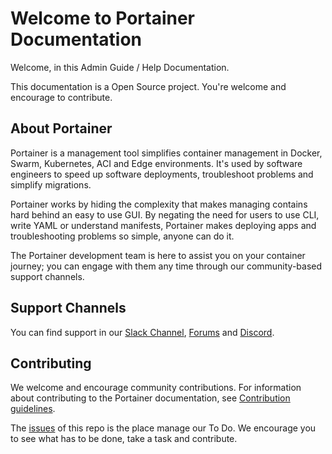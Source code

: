 # Welcome to Portainer Documentation

Welcome, in this Admin Guide / Help Documentation.

This documentation is a Open Source project. You're welcome and encourage to contribute.

## About Portainer

Portainer is a management tool simplifies container management in Docker, Swarm, Kubernetes, ACI and Edge environments. It's used by software engineers to speed up software deployments, troubleshoot problems and simplify migrations.

Portainer works by hiding the complexity that makes managing contains hard behind an easy to use GUI. By negating the need for users to use CLI, write YAML or understand manifests, Portainer makes deploying apps and troubleshooting problems so simple, anyone can do it.

The Portainer development team is here to assist you on your container journey; you can engage with them any time through our community-based support channels.

## Support Channels

You can find support in our [Slack Channel](https://portainer.slack.com/), [Forums](https://forums.portainer.io/) and [Discord](https://discord.com/invite/j8fVken).

## Contributing
We welcome and encourage community contributions.
For information about contributing to the Portainer documentation, see [Contribution 
guidelines](https://github.com/portainer/portainer-docs/blob/master/contributing.md).

The [issues](https://github.com/portainer/portainer-docs/issues) of this repo is the place 
manage our To Do. We encourage you to see what has to be done, take a task and contribute.